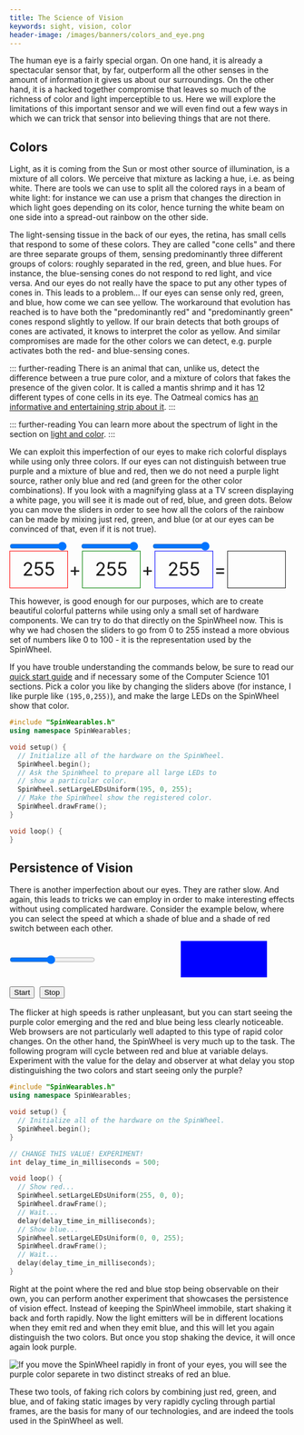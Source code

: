 ```yaml
---
title: The Science of Vision
keywords: sight, vision, color
header-image: /images/banners/colors_and_eye.png 
---
```


The human eye is a fairly special organ. On one hand, it is already a spectacular sensor that, by far, outperform all the other senses in the amount of information it gives us about our surroundings. On the other hand, it is a hacked together compromise that leaves so much of the richness of color and light imperceptible to us. Here we will explore the limitations of this important sensor and we will even find out a few ways in which we can trick that sensor into believing things that are not there.

## Colors

Light, as it is coming from the Sun or most other source of illumination, is a mixture of all colors. We perceive that mixture as lacking a hue, i.e. as being white. There are tools we can use to split all the colored rays in a beam of white light: for instance we can use a prism that changes the direction in which light goes depending on its color, hence turning the white beam on one side into a spread-out rainbow on the other side.

The light-sensing tissue in the back of our eyes, the retina, has small cells that respond to some of these colors. They are called "cone cells" and there are three separate groups of them, sensing predominantly three different groups of colors: roughly separated in the red, green, and blue hues. For instance, the blue-sensing cones do not respond to red light, and vice versa. And our eyes do not really have the space to put any other types of cones in. This leads to a problem... If our eyes can sense only red, green, and blue, how come we can see yellow. The workaround that evolution has reached is to have both the "predominantly red" and "predominantly green" cones respond slightly to yellow. If our brain detects that both groups of cones are activated, it knows to interpret the color as yellow. And similar compromises are made for the other colors we can detect, e.g. purple activates both the red- and blue-sensing cones.

::: further-reading
There is an animal that can, unlike us, detect the difference between a true pure color, and a mixture of colors that fakes the presence of the given color. It is called a mantis shrimp and it has 12 different types of cone cells in its eye. The Oatmeal comics has [an informative and entertaining strip about it](https://theoatmeal.com/comics/mantis_shrimp).
:::

::: further-reading
You can learn more about the spectrum of light in the section on [light and color](/lightandcolor).
:::

We can exploit this imperfection of our eyes to make rich colorful displays while using only three colors. If our eyes can not distinguish between true purple and a mixture of blue and red, then we do not need a purple light source, rather only blue and red (and green for the other color combinations). If you look with a magnifying glass at a TV screen displaying a white page, you will see it is made out of red, blue, and green dots. Below you can move the sliders in order to see how all the colors of the rainbow can be made by mixing just red, green, and blue (or at our eyes can be convinced of that, even if it is not true).

<style>
#colortests {
  font-size: 2rem;
  text-shadow:
    -1px -1px 0 white,
    1px -1px 0  white,
    -1px 1px 0  white,
    1px 1px 0   white;
}
#colortests input {
  width: 20%;
  margin: 0;
}
#colortests span {
  display: inline-block;
  text-align: center;
  vertical-align: middle;
}
#colortests .spacer {
  width:5%;
}
#colortests .vis {
  width: 20%;
  height: 2em;
  line-height: 2em;
  border: solid 1px;
}
#redshow {border-color: red !important;}
#greenshow {border-color: green !important;}
#blueshow {border-color: blue !important;}
</style>
<div id="colortests">
<div><input type="range" min="0" max="255" value="255" id="red"><span class="spacer"></span><input type="range" min="0" max="255" value="255" id="green"><span class="spacer"></span><input type="range" min="0" max="255" value="255" id="blue"></div>
<div><span class="vis" id="redshow">255</span><span class="spacer">+</span><span class="vis" id="greenshow">255</span><span class="spacer">+</span><span class="vis" id="blueshow">255</span><span class="spacer">=</span><span class="vis" id="rgbshow">&nbsp;</span></div>
<script>
function changeColor(){
  var r = document.getElementById("red").value;
  var g = document.getElementById("green").value;
  var b = document.getElementById("blue").value;
  document.getElementById("rgbshow").style["background-color"]=`rgb(${r},${g},${b})`;
  document.getElementById("redshow").innerHTML=r;
  document.getElementById("redshow").style["background-color"]=`rgba(255,0,0,${r/255})`;
  document.getElementById("greenshow").innerHTML=g;
  document.getElementById("greenshow").style["background-color"]=`rgba(0,255,0,${g/255})`;
  document.getElementById("blueshow").innerHTML=b;
  document.getElementById("blueshow").style["background-color"]=`rgba(0,0,255,${b/255})`;
}
document.getElementById("red").oninput = changeColor;
document.getElementById("green").oninput = changeColor;
document.getElementById("blue").oninput = changeColor;
changeColor();
</script>
</div>

This however, is good enough for our purposes, which are to create beautiful colorful patterns while using only a small set of hardware components. We can try to do that directly on the SpinWheel now. This is why we had chosen the sliders to go from 0 to 255 instead a more obvious set of numbers like 0 to 100 - it is the representation used by the SpinWheel.

If you have trouble understanding the commands below, be sure to read our [quick start guide](/quickstart) and if necessary some of the Computer Science 101 sections. Pick a color you like by changing the sliders above (for instance, I like purple like `(195,0,255)`), and make the large LEDs on the SpinWheel show that color.

```cpp
#include "SpinWearables.h"
using namespace SpinWearables;

void setup() {
  // Initialize all of the hardware on the SpinWheel.
  SpinWheel.begin();
  // Ask the SpinWheel to prepare all large LEDs to
  // show a particular color.
  SpinWheel.setLargeLEDsUniform(195, 0, 255);
  // Make the SpinWheel show the registered color.
  SpinWheel.drawFrame();
}

void loop() {
}
```

## Persistence of Vision

There is another imperfection about our eyes. They are rather slow. And again, this leads to tricks we can employ in order to make interesting effects without using complicated hardware. Consider the example below, where you can select the speed at which a shade of blue and a shade of red switch between each other.

<style>
#povtests {
  font-size: 2rem;
  text-shadow:
    -1px -1px 0 white,
    1px -1px 0  white,
    -1px 1px 0  white,
    1px 1px 0   white;
}
#povtests input {
  width: 30%;
  margin: 0;
}
#povtests span {
  display: inline-block;
  text-align: center;
  vertical-align: middle;
}
#povtests .vis {
  width: 30%;
  height: 2em;
  line-height: 2em;
}
#povshow {
  background-color: red;
  animation-name: flicker;
  animation-duration: 1s;
  animation-iteration-count: infinite;
  animation-timing-function: step-start;
  animation-play-state: paused;
}
@keyframes flicker {
  0%   {background-color: red;}
  50% {background-color: blue;}
}
</style>
<div id="povtests">
<div><input type="range" min="80" max="2000" value="1000" id="time"><span class="vis" id="timeshow"></span><span class="vis" id="povshow">&nbsp;</span></div>
<button id="start">Start</button>
<button id="stop">Stop</button>
<script>
var t = document.getElementById("time").value;
var squarestyle = document.getElementById("povshow").style;
function getT(){
  t = document.getElementById("time").value;
  document.getElementById("timeshow").innerHTML = `${t}ms`;
  squarestyle["animation-duration"] = `${t/1000}s`;
}
function startCycle(){
  squarestyle["animation-play-state"]="running";
}
function stopCycle(){
  squarestyle["animation-play-state"]="paused";
}
document.getElementById("time").oninput = getT;
document.getElementById("start").onclick = startCycle;
document.getElementById("stop").onclick = stopCycle;
getT();
</script>
</div>

The flicker at high speeds is rather unpleasant, but you can start seeing the purple color emerging and the red and blue being less clearly noticeable. Web browsers are not particularly well adapted to this type of rapid color changes. On the other hand, the SpinWheel is very much up to the task. The following program will cycle between red and blue at variable delays. Experiment with the value for the delay and observer at what delay you stop distinguishing the two colors and start seeing only the purple?

```cpp
#include "SpinWearables.h"
using namespace SpinWearables;

void setup() {
  // Initialize all of the hardware on the SpinWheel.
  SpinWheel.begin();
}

// CHANGE THIS VALUE! EXPERIMENT!
int delay_time_in_milliseconds = 500;

void loop() {
  // Show red...
  SpinWheel.setLargeLEDsUniform(255, 0, 0);
  SpinWheel.drawFrame();
  // Wait...
  delay(delay_time_in_milliseconds);
  // Show blue...
  SpinWheel.setLargeLEDsUniform(0, 0, 255);
  SpinWheel.drawFrame();
  // Wait...
  delay(delay_time_in_milliseconds);  
}
```

Right at the point where the red and blue stop being observable on their own, you can perform another experiment that showcases the persistence of vision effect. Instead of keeping the SpinWheel immobile, start shaking it back and forth rapidly. Now the light emitters will be in different locations when they emit red and when they emit blue, and this will let you again distinguish the two colors. But once you stop shaking the device, it will once again look purple.

![If you move the SpinWheel rapidly in front of your eyes, you will see the purple color separete in two distinct streaks of red an blue.](/images/bookpics/fast_pov_streak.jpg "Picture of a fast-moving SpinWheel")

These two tools, of faking rich colors by combining just red, green, and blue, and of faking static images by very rapidly cycling through partial frames, are the basis for many of our technologies, and are indeed the tools used in the SpinWheel as well.

